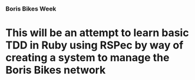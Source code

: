 ### Boris Bikes Week

# This will be an attempt to learn basic TDD in Ruby using RSPec by way of creating a system to manage the Boris Bikes network
